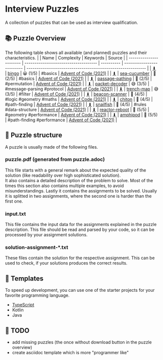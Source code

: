# Interview Puzzles
A collection of puzzles that can be used as interview qualification.

## 📚 Puzzle Overview
The following table shows all available (and planned) puzzles and their characteristics.
|                         | Name                                  | Complexity | Keywords                   | Source                                                        |
| ----------------------- | ------------------------------------- | ---------- | -------------------------- | ------------------------------------------------------------- |
| [⬇][dl-bingo]           | [bingo][pz-bingo]                     | 😀 (1/5)    | #basics                    | [Advent of Code (2021)](https://adventofcode.com/2021/day/4)  |
| [⬇][dl-sea-cucumber]    | [sea-cucumber][pz-sea-cucumber]       | 🤔 (2/5)    | #basics                    | [Advent of Code (2021)](https://adventofcode.com/2021/day/25) |
| [⬇][dl-passage-pathing] | [passage-pathing][pz-passage-pathing] | 🤔 (2/5)    | #permutation               | [Advent of Code (2021)](https://adventofcode.com/2021/day/12) |
| [⬇][dl-packet-decoder]  | [packet-decoder][pz-packet-decoder]   | 😅 (3/5)    | #message-parsing #protocol | [Advent of Code (2021)](https://adventofcode.com/2021/day/16) |
| [⬇][dl-trench-map]      | [trench-map][pz-trench-map]           | 😅 (3/5)    | #filter                    | [Advent of Code (2021)](https://adventofcode.com/2021/day/20) |
| [⬇][dl-beacon-scanner]  | [beacon-scanner][pz-beacon-scanner]   | 🤪 (4/5)    | #logic #geometry #maths    | [Advent of Code (2021)](https://adventofcode.com/2021/day/19) |
| [⬇][dl-chiton]          | [chiton][pz-chiton]                   | 🤪 (4/5)    | #path-finding              | [Advent of Code (2021)](https://adventofcode.com/2021/day/15) |
| [⬇][dl-snailfish]       | [snailfish][pz-snailfish]             | 🤪 (4/5)    | #rules #data-structure     | [Advent of Code (2021)](https://adventofcode.com/2021/day/18) |
| [⬇][dl-reactor-reboot]  | [reactor-reboot][pz-reactor-reboot]   | 🤯 (5/5)    | #geometry #performance     | [Advent of Code (2021)](https://adventofcode.com/2021/day/22) |
| [⬇][dl-amphipod]        | [amphipod][pz-amphipod]               | 🤯 (5/5)    | #path-finding #performance | [Advent of Code (2021)](https://adventofcode.com/2021/day/23) |
<!--
|                         | [lantern-fish][pz-lantern-fish]       | 🤔 (2/5)    | #basics #rule-sets         | [Advent of Code (2021)](https://adventofcode.com/2021/day/6)  |
|                         | [syntax-scoring][pz-syntax-scoring]   | 🤔 (2/5)    | #compiler                  | [Advent of Code (2021)](https://adventofcode.com/2021/day/10) |
|                         | [dirac-dice][pz-dirac-dice]           | 🤪 (4/5)    | #performance               | [Advent of Code (2021)](https://adventofcode.com/2021/day/21) |
|                         | [trick-shot][pz-trick-shot]           | 🤪 (4/5)    | #maths                     | [Advent of Code (2021)](https://adventofcode.com/2021/day/17) |
-->

## 🧩 Puzzle structure
A puzzle is usually made of the following files.

### puzzle.pdf (generated from puzzle.adoc)
This file starts with a general remark about the expected quality of the solution (like readability over high sophisticated solution).  
It also contains a detailed description of the problem to solve. Most of the times this section also contains multiple examples, to avoid misunderstandings.
Lastly it contains the assignments to be solved. Usually it is splitted in two assignments, where the second one is harder than the first one.

### input.txt
This file contains the input data for the assignments explained in the puzzle description. This file should be read and parsed by your code, so it can be processed by your assignment solutions.

### solution-assignment-*.txt
These files contain the solution for the respective assignment. This can be used to check, if your solutions produces the correct results.

## 🚀 Templates
To speed up development, you can use one of the starter projects for your favorite programming language.
- [TypeScript](https://github.com/ISchwarz23/starter-project-ts)
- Kotlin
- Java

## 🚧 TODO
- add missing puzzles (the once without download button in the puzzle overview)
- create asciidoc template which is more "programmer like"

[pz-bingo]: /bingo/puzzle.adoc
[pz-sea-cucumber]: /sea-cucumber/puzzle.adoc
[pz-passage-pathing]: /passage-pathing/puzzle.adoc
[pz-packet-decoder]: /packet-decoder/puzzle.adoc
[pz-trench-map]: /trench-map/puzzle.adoc
[pz-beacon-scanner]: /beacon-scanner/puzzle.adoc
[pz-chiton]: /chiton/puzzle.adoc
[pz-snailfish]: /snailfish/puzzle.adoc
[pz-reactor-reboot]: /reactor-reboot/puzzle.adoc
[pz-amphipod]: /amphipod/puzzle.adoc

[dl-amphipod]: https://github.com/ISchwarz23/interview-puzzles/releases/download/latest/amphipod.zip
[dl-beacon-scanner]: https://github.com/ISchwarz23/interview-puzzles/releases/download/latest/beacon-scanner.zip
[dl-bingo]: https://github.com/ISchwarz23/interview-puzzles/releases/download/latest/bingo.zip
[dl-chiton]: https://github.com/ISchwarz23/interview-puzzles/releases/download/latest/chiton.zip
[dl-packet-decoder]: https://github.com/ISchwarz23/interview-puzzles/releases/download/latest/packet-decoder.zip
[dl-passage-pathing]: https://github.com/ISchwarz23/interview-puzzles/releases/download/latest/passage-pathing.zip
[dl-reactor-reboot]: https://github.com/ISchwarz23/interview-puzzles/releases/download/latest/reactor-reboot.zip
[dl-sea-cucumber]: https://github.com/ISchwarz23/interview-puzzles/releases/download/latest/sea-cucumer.zip
[dl-snailfish]: https://github.com/ISchwarz23/interview-puzzles/releases/download/latest/snailfish.zip
[dl-trench-map]: https://github.com/ISchwarz23/interview-puzzles/releases/download/latest/trench-map.zip
